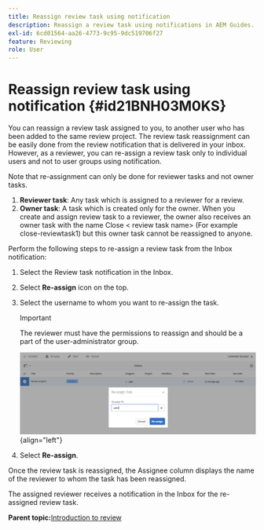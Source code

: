 ```yaml
---
title: Reassign review task using notification
description: Reassign a review task using notifications in AEM Guides. Know how to reassign a reviewer task from the inbox notification.
exl-id: 6cd01564-aa26-4773-9c95-9dc519706f27
feature: Reviewing 
role: User
---
```

# Reassign review task using notification {#id21BNH03M0KS}

You can reassign a review task assigned to you, to another user who has been added to the same review project. The review task reassignment can be easily done from the review notification that is delivered in your inbox. However, as a reviewer, you can re-assign a review task only to individual users and not to user groups using notification.

Note that re-assignment can only be done for reviewer tasks and not owner tasks.

1.  **Reviewer task**: Any task which is assigned to a reviewer for a review.
1.  **Owner task**: A task which is created only for the owner. When you create and assign review task to a reviewer, the owner also receives an owner task with the name Close < review task name\> \(For example close-reviewtask1\) but this owner task cannot be reassigned to anyone.

Perform the following steps to re-assign a review task from the Inbox notification:

1.  Select the Review task notification in the Inbox.
1.  Select **Re-assign** icon on the top.
1.  Select the username to whom you want to re-assign the task.

    >[!IMPORTANT]
    >
    > The reviewer must have the permissions to reassign and should be a part of the user-administrator group.

    ![](images/reassign-user-inbox.png){align="left"}

1.  Select **Re-assign**.

Once the review task is reassigned, the Assignee column displays the name of the reviewer to whom the task has been reassigned.

The assigned reviewer receives a notification in the Inbox for the re-assigned review task.

**Parent topic:**[Introduction to review](review.md)

